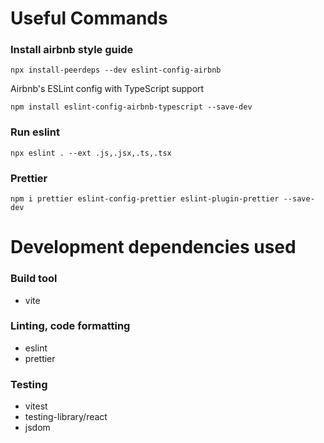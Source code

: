 # Useful Commands

### Install airbnb style guide

`npx install-peerdeps --dev eslint-config-airbnb`

Airbnb's ESLint config with TypeScript support

`npm install eslint-config-airbnb-typescript --save-dev`

### Run eslint
`npx eslint . --ext .js,.jsx,.ts,.tsx`

### Prettier
`npm i prettier eslint-config-prettier eslint-plugin-prettier --save-dev`

# Development dependencies used

### Build tool
- vite

### Linting, code formatting
- eslint
- prettier

### Testing
- vitest
- testing-library/react
- jsdom